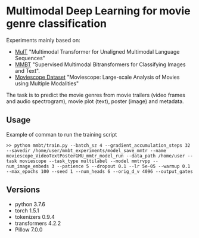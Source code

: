 # Multimodal Deep Learning for movie genre classification

Experiments mainly based on:

* [MulT](https://www.aclweb.org/anthology/P19-1656.pdf) "Multimodal Transformer for Unaligned Multimodal Language Sequences"
* [MMBT](https://arxiv.org/abs/1909.02950) "Supervised Multimodal Bitransformers for Classifying Images and Text".
* [Moviescope Dataset](https://arxiv.org/abs/1908.03180) "Moviescope: Large-scale Analysis of Movies using Multiple Modalities"

The task is to predict the movie genres from movie trailers (video frames and audio spectrogram), movie plot (text), poster (image) and metadata.

## Usage

Example of comman to run the training script

```
>> python mmbt/train.py --batch_sz 4 --gradient_accumulation_steps 32 --savedir /home/user/mmbt_experiments/model_save_mmtr --name moviescope_VideoTextPosterGMU_mmtr_model_run --data_path /home/user --task moviescope --task_type multilabel --model mmtrvpp --num_image_embeds 3 --patience 5 --dropout 0.1 --lr 5e-05 --warmup 0.1 --max_epochs 100 --seed 1 --num_heads 6 --orig_d_v 4096 --output_gates
```

## Versions

* python 3.7.6
* torch 1.5.1
* tokenizers 0.9.4
* transformers 4.2.2
* Pillow 7.0.0
